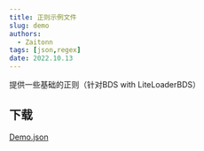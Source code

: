 ```yaml
---
title: 正则示例文件
slug: demo
authors: 
  - Zaitonn
tags: [json,regex]
date: 2022.10.13
---
```


提供一些基础的正则（针对BDS with LiteLoaderBDS）

<!--truncate-->

## 下载

[Demo.json](https://download.serein.cc/https://raw.githubusercontent.com/Zaitonn/Serein-Docs/publish/JSON/Demo.json)
